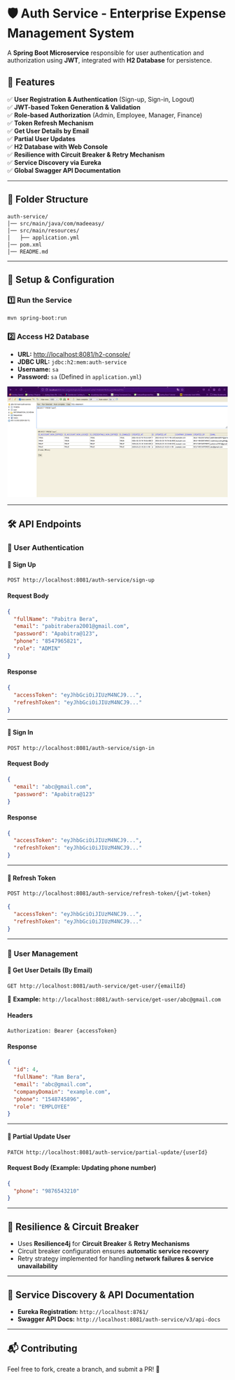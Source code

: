 # 🛡️ Auth Service - Enterprise Expense Management System

A **Spring Boot Microservice** responsible for user authentication and authorization using **JWT**, integrated with **H2 Database** for persistence.

## 🚀 Features
✅ **User Registration & Authentication** (Sign-up, Sign-in, Logout)  
✅ **JWT-based Token Generation & Validation**  
✅ **Role-based Authorization** (Admin, Employee, Manager, Finance)  
✅ **Token Refresh Mechanism**  
✅ **Get User Details by Email**  
✅ **Partial User Updates**  
✅ **H2 Database with Web Console**  
✅ **Resilience with Circuit Breaker & Retry Mechanism**  
✅ **Service Discovery via Eureka**  
✅ **Global Swagger API Documentation**

---

## 📂 Folder Structure
```
auth-service/
│── src/main/java/com/madeeasy/
│── src/main/resources/
│   ├── application.yml
│── pom.xml
│── README.md
```

---

## 🔧 Setup & Configuration

### 1️⃣ Run the Service
```sh
mvn spring-boot:run
```

### 2️⃣ Access H2 Database
- **URL:** [http://localhost:8081/h2-console/](http://localhost:8081/h2-console/)
- **JDBC URL:** `jdbc:h2:mem:auth-service`
- **Username:** `sa`
- **Password:** `sa` (Defined in `application.yml`)

![Auth-H2-DB](../images/auth-h2-db.png)

---

## 🛠️ API Endpoints

### 🔹 **User Authentication**

#### 🔹 Sign Up
```http
POST http://localhost:8081/auth-service/sign-up
```
#### Request Body
```json
{
  "fullName": "Pabitra Bera",
  "email": "pabitrabera2001@gmail.com",
  "password": "Apabitra@123",
  "phone": "8547965821",
  "role": "ADMIN"
}
```
#### Response
```json
{
  "accessToken": "eyJhbGciOiJIUzM4NCJ9...",
  "refreshToken": "eyJhbGciOiJIUzM4NCJ9..."
}
```

---

#### 🔹 Sign In
```http
POST http://localhost:8081/auth-service/sign-in
```
#### Request Body
```json
{
  "email": "abc@gmail.com",
  "password": "Apabitra@123"
}
```
#### Response
```json
{
  "accessToken": "eyJhbGciOiJIUzM4NCJ9...",
  "refreshToken": "eyJhbGciOiJIUzM4NCJ9..."
}
```

---

#### 🔹 Refresh Token
```http
POST http://localhost:8081/auth-service/refresh-token/{jwt-token}
```

```json
{
  "accessToken": "eyJhbGciOiJIUzM4NCJ9...",
  "refreshToken": "eyJhbGciOiJIUzM4NCJ9..."
}
```

---

### 🔹 **User Management**

#### 🔹 Get User Details (By Email)
```http
GET http://localhost:8081/auth-service/get-user/{emailId}
```
🔹 **Example:** `http://localhost:8081/auth-service/get-user/abc@gmail.com`

#### Headers
```http
Authorization: Bearer {accessToken}
```
#### Response
```json
{
  "id": 4,
  "fullName": "Ram Bera",
  "email": "abc@gmail.com",
  "companyDomain": "example.com",
  "phone": "1548745896",
  "role": "EMPLOYEE"
}
```

---

#### 🔹 Partial Update User
```http
PATCH http://localhost:8081/auth-service/partial-update/{userId}
```
#### Request Body (Example: Updating phone number)
```json
{
  "phone": "9876543210"
}
```

---

## 🔄 Resilience & Circuit Breaker
- Uses **Resilience4j** for **Circuit Breaker** & **Retry Mechanisms**
- Circuit breaker configuration ensures **automatic service recovery**
- Retry strategy implemented for handling **network failures & service unavailability**

---

## 📡 Service Discovery & API Documentation
- **Eureka Registration:** `http://localhost:8761/`
- **Swagger API Docs:** `http://localhost:8081/auth-service/v3/api-docs`

---

## 📬 Contributing
Feel free to fork, create a branch, and submit a PR! 🚀
